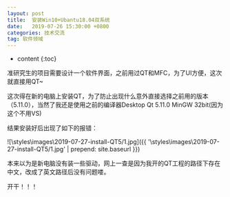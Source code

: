 ```yaml
---
layout: post
title:  安装Win10+Ubantu18.04双系统
date:   2019-07-26 15:30:00 +0800
categories: 技术交流
tag: 软件领域
---
```


* content
{:toc}


准研究生的项目需要设计一个软件界面，之前用过QT和MFC，为了UI方便，这次就直接用QT~

这次得在新的电脑上安装QT，为了防止出现什么意外直接选择之前用的版本（5.11.0），当然了我还是使用之前的编译器Desktop Qt 5.11.0 MinGW 32bit(因为这个不用VS)

结果安装好后出现了如下的报错：

![\styles\images\2019-07-27-install-QT5/1.jpg]({{ '\styles\images\2019-07-27-install-QT5/1.jpg' | prepend: site.baseurl  }}) 

本来以为是新电脑没有装一些驱动，网上一查是因为我开的QT工程的路径下存在中文，改成了英文路径后没有问题喽。

开干！！！